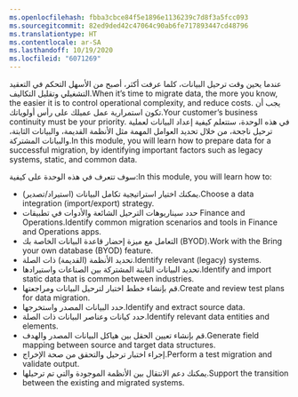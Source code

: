 ```yaml
---
ms.openlocfilehash: fbba3cbce84f5e1896e1136239c7d8f3a5fcc093
ms.sourcegitcommit: 82ed9ded42c47064c90ab6fe717893447cd48796
ms.translationtype: HT
ms.contentlocale: ar-SA
ms.lasthandoff: 10/19/2020
ms.locfileid: "6071269"
---
```

<span data-ttu-id="b5dbe-101">عندما يحين وقت ترحيل البيانات، كلما عرفت أكثر، أصبح من الأسهل التحكم في التعقيد التشغيلي وتقليل التكاليف.</span><span class="sxs-lookup"><span data-stu-id="b5dbe-101">When it’s time to migrate data, the more you know, the easier it is to control operational complexity, and reduce costs.</span></span> <span data-ttu-id="b5dbe-102">يجب أن تكون استمرارية عمل عميلك على رأس أولوياتك.</span><span class="sxs-lookup"><span data-stu-id="b5dbe-102">Your customer’s business continuity must be your priority.</span></span> <span data-ttu-id="b5dbe-103">في هذه الوحدة، ستتعلم كيفية إعداد البيانات لعملية ترحيل ناجحة، من خلال تحديد العوامل المهمة مثل الأنظمة القديمة، والبيانات الثابتة، والبيانات المشتركة.</span><span class="sxs-lookup"><span data-stu-id="b5dbe-103">In this module, you will learn how to prepare data for a successful migration, by identifying important factors such as legacy systems, static, and common data.</span></span>

<span data-ttu-id="b5dbe-104">سوف تتعرف في هذه الوحدة على كيفية:</span><span class="sxs-lookup"><span data-stu-id="b5dbe-104">In this module, you will learn how to:</span></span>

- <span data-ttu-id="b5dbe-105">يمكنك اختيار استراتيجية تكامل البيانات (استيراد/تصدير).</span><span class="sxs-lookup"><span data-stu-id="b5dbe-105">Choose a data integration (import/export) strategy.</span></span>
- <span data-ttu-id="b5dbe-106">حدد سيناريوهات الترحيل الشائعة والأدوات في تطبيقات Finance and Operations.</span><span class="sxs-lookup"><span data-stu-id="b5dbe-106">Identify common migration scenarios and tools in Finance and Operations apps.</span></span> 
- <span data-ttu-id="b5dbe-107">التعامل مع ميزة إحضار قاعدة البيانات الخاصة بك (BYOD).</span><span class="sxs-lookup"><span data-stu-id="b5dbe-107">Work with the Bring your own database (BYOD) feature.</span></span>
- <span data-ttu-id="b5dbe-108">تحديد الأنظمة (القديمة) ذات الصلة.</span><span class="sxs-lookup"><span data-stu-id="b5dbe-108">Identify relevant (legacy) systems.</span></span>
- <span data-ttu-id="b5dbe-109">تحديد البيانات الثابتة المشتركة بين الصناعات واستيرادها.</span><span class="sxs-lookup"><span data-stu-id="b5dbe-109">Identify and import static data that is common between industries.</span></span>
- <span data-ttu-id="b5dbe-110">قم بإنشاء خطط اختبار لترحيل البيانات ومراجعتها.</span><span class="sxs-lookup"><span data-stu-id="b5dbe-110">Create and review test plans for data migration.</span></span> 
- <span data-ttu-id="b5dbe-111">حدد البيانات المصدر واستخرجها.</span><span class="sxs-lookup"><span data-stu-id="b5dbe-111">Identify and extract source data.</span></span>
- <span data-ttu-id="b5dbe-112">حدد كيانات وعناصر البيانات ذات الصلة.</span><span class="sxs-lookup"><span data-stu-id="b5dbe-112">Identify relevant data entities and elements.</span></span>
- <span data-ttu-id="b5dbe-113">قم بإنشاء تعيين الحقل بين هياكل البيانات المصدر والهدف.</span><span class="sxs-lookup"><span data-stu-id="b5dbe-113">Generate field mapping between source and target data structures.</span></span>
- <span data-ttu-id="b5dbe-114">إجراء اختبار ترحيل والتحقق من صحة الإخراج.</span><span class="sxs-lookup"><span data-stu-id="b5dbe-114">Perform a test migration and validate output.</span></span> 
- <span data-ttu-id="b5dbe-115">يمكنك دعم الانتقال بين الأنظمة الموجودة والتي تم ترحيلها.</span><span class="sxs-lookup"><span data-stu-id="b5dbe-115">Support the transition between the existing and migrated systems.</span></span> 

